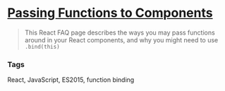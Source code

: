 # [Passing Functions to Components](https://reactjs.org/docs/faq-functions.html)

> This React FAQ page describes the ways you may pass functions around in your
> React components, and why you might need to use `.bind(this)`

### Tags

React, JavaScript, ES2015, function binding
